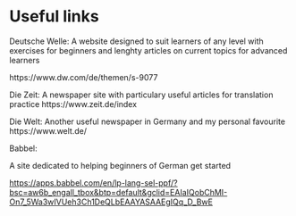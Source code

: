 <h1>Useful links</h1>

<p> Deutsche Welle: A website designed to suit learners of any level with exercises for beginners and lenghty articles on current topics for advanced learners <p/>https://www.dw.com/de/themen/s-9077

<p> Die Zeit: A newspaper site with particulary useful articles for translation practice  
https://www.zeit.de/index</p>

<p> Die Welt: Another useful newspaper in Germany and my personal favourite  https://www.welt.de/</p>


Babbel: <p> A site dedicated to helping beginners of German get started <p/> https://apps.babbel.com/en/lp-lang-sel-ppf/?bsc=aw6b_engall_tbox&btp=default&gclid=EAIaIQobChMI-On7_5Wa3wIVUeh3Ch1DeQLbEAAYASAAEgIQq_D_BwE
                                                                         
